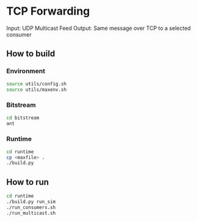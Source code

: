 # TCP Forwarding

Input: UDP Multicast Feed
Output: Same message over TCP to a selected consumer


## How to build

### Environment

```bash
source utils/config.sh
source utils/maxenv.sh
```


### Bitstream
```bash
cd bitstream
ant
```


### Runtime

```bash
cd runtime
cp <maxfile> .
./build.py
```


## How to run

```bash
cd runtime
./build.py run_sim
./run_consumers.sh
./run_multicast.sh
```


